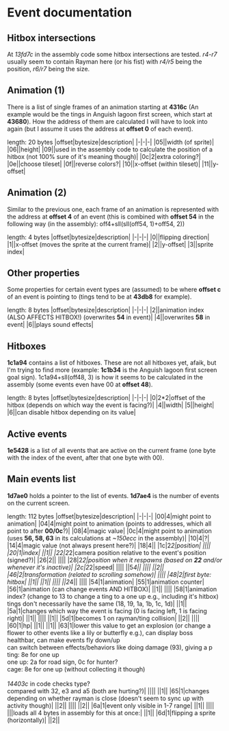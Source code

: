 # Event documentation
## Hitbox intersections
At _13fd7c_ in the assembly code some hitbox intersections are tested. _r4-r7_ usually seem to contain Rayman here (or his fist) with _r4/r5_ being the position, _r6/r7_ being the size.

## Animation (1)
There is a list of single frames of an animation starting at **4316c** (An example would be the tings in Anguish lagoon first screen, which start at **43680**). How the address of them are calculated I will have to look into again (but I assume it uses the address at **offset 0** of each event).

length: 20 bytes
|offset|bytesize|description|
|-|-|-|
|05||width (of sprite)|
|06||height|
|09||used in the assembly code to calculate the position of a hitbox (not 100% sure of it's meaning though)|
|0c|2|extra coloring?|
|0e||choose tileset|
|0f||reverse colors?|
|10||x-offset (within tileset)|
|11||y-offset|

## Animation (2)
Similar to the previous one, each frame of an animation is represented with the address at **offset 4** of an event (this is combined with **offset 54** in the following way (in the assembly): off4+sll(sll(off54, 1)+off54, 2))

length: 4 bytes
|offset|bytesize|description|
|-|-|-|
|0||flipping direction|
|1||x-offset (moves the sprite at the current frame)|
|2||y-offset|
|3||sprite index|

## Other properties
Some properties for certain event types are (assumed) to be where **offset c** of an event is pointing to (tings tend to be at **43db8** for example).

length: 8 bytes
|offset|bytesize|description|
|-|-|-|
|2||animation index (ALSO AFFECTS HITBOX!) (overwrites **54** in event)|
|4||overwrites **58** in event|
|6||plays sound effects|

## Hitboxes
**1c1a94** contains a list of hitboxes. These are not all hitboxes yet, afaik, but I'm trying to find more (example: **1c1b34** is the Anguish lagoon first screen goal sign). 1c1a94+sll(off48, 3) is how it seems to be calculated in the assembly (some events even have 00 at **offset 48**).

length: 8 bytes
|offset|bytesize|description|
|-|-|-|
|0|2*2|offset of the hitbox (depends on which way the event is facing?)|
|4||width|
|5||height|
|6||can disable hitbox depending on its value|

## Active events
**1e5428** is a list of all events that are active on the current frame (one byte with the index of the event, after that one byte with 00).

## Main events list
**1d7ae0** holds a pointer to the list of events. **1d7ae4** is the number of events on the current screen.

length: 112 bytes
|offset|bytesize|description|
|-|-|-|
|00|4|might point to animation|
|04|4|might point to animation (points to addresses, which all point to after **00/0c**?)|
|08|4|magic value|
|0c|4|might point to animation (uses **56, 58, 63** in its calculations at _~150ecc_ in the assembly)|
|10|4|?|
|14|4|magic value (not always present here?)|
|18|4||
|1c|2*2|position|
||||
|20|1|index|
||1||
|22|2*2|camera position relative to the event's position (signed?)|
|26|2||
||||
|28|2*2|position when it respawns (based on **22** and/or whenever it's inactive)|
|2c|2*2|speed|
||||
||5*4||
||||
||2||
|46|2|transformation (related to scrolling somehow)|
||||
|48|2|first byte: hitbox|
||1||
||1||
||||
||2*4||
||||
|54|1|animation|
|55|1|animation counter|
|56|1|animation (can change events AND HITBOX)|
||1||
||||
|58|1|animation index? (change to 13 to change a ting to a one up e.g., including it's hitbox) tings don't necessarily have the same (18, 19, 1a, 1b, 1c, 1d)|
||1||
|5a|1|changes which way the event is facing (0 is facing left, 1 is facing right)|
||1||
||||
||1||
|5d|1|becomes 1 on rayman/ting collision|
||2||
||||
|60|1|hp|
||1||
||1||
|63|1|lower this value to get an explosion (or change a flower to other events like a lily or butterfly e.g.), can display boss healthbar, can make events fly down/up<br>can switch between effects/behaviors like doing damage (93), giving a p<br>ting: 8e for one up<br>one up: 2a for road sign, 0c for hunter?<br>cage: 8e for one up (without collecting it though)<br><br>_14403c_ in code checks type?<br>compared with 32, e3 and a5 (both are hurting?)|
||||
||1||
|65|1|changes depending on whether rayman is close (doesn't seem to sync up with activity though)|
||2||
||||
||2||
|6a|1|event only visible in 1-7 range|
||1||
||||
|||loads all 4 bytes in assembly for this at once:|
||1||
|6d|1|flipping a sprite (horizontally)|
||2||